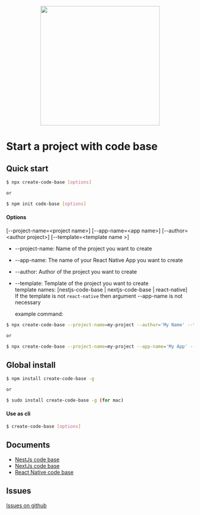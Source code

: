 <p align="center">
  <a href="https://github.com/hieubeo0/create-code-base" target="blank"><img src="https://hieubeo0.github.io/static-file/svg/programming.svg" width="320" /></a>
</p>

# Start a project with code base

## Quick start

```bash
$ npx create-code-base [options]

or

$ npm init code-base [options]
```

#### Options

[--project-name=<project name\>] [--app-name=<app name\>] [--author=<author project\>] [--template=<template name \>]

- --project-name: Name of the project you want to create
- --app-name: The name of your React Native App you want to create
- --author: Author of the project you want to create
- --template: Template of the project you want to create<br />
  template names: [nestjs-code-base | nextjs-code-base | react-native]<br />
  If the template is not `react-native` then argument --app-name is not necessary

  example command:

```bash
$ npx create-code-base --project-name=my-project --author='My Name' --template=nestjs-code-base

or

$ npx create-code-base --project-name=my-project --app-name='My App' --author='My Name' --template=react-native
```

## Global install

```bash
$ npm install create-code-base -g

or

$ sudo install create-code-base -g (for mac)
```

#### Use as cli

```bash
$ create-code-base [options]
```

## Documents

- [NestJs code base](https://github.com/hieubeo0/create-code-base/tree/master/bin/templates/nestjs-code-base#readme)
- [NextJs code base](https://github.com/hieubeo0/create-code-base/tree/master/bin/templates/nextjs-code-base#readme)
- [React Native code base](https://github.com/hieubeo0/create-code-base/tree/master/bin/templates/react-native#readme)

## Issues

[Issues on github](https://github.com/hieubeo0/create-code-base/issues)
